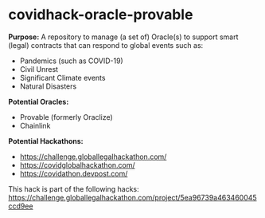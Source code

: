 # covidhack-oracle-provable

**Purpose:**
A repository to manage (a set of) Oracle(s) to support smart (legal) contracts that can respond to global events such as:
* Pandemics (such as COVID-19)
* Civil Unrest
* Significant Climate events
* Natural Disasters

**Potential Oracles:**
* Provable (formerly Oraclize)
* Chainlink

**Potential Hackathons:**

* https://challenge.globallegalhackathon.com/
* https://covidglobalhackathon.com/
* https://covidathon.devpost.com/

This hack is part of the following hacks:
https://challenge.globallegalhackathon.com/project/5ea96739a463460045ccd9ee
